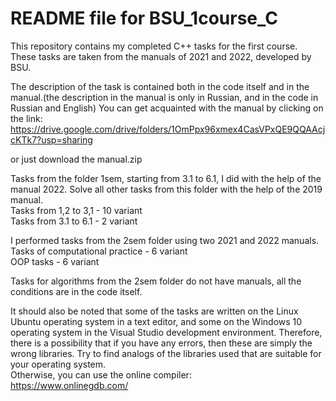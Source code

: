# README file for BSU_1course_C
This repository contains my completed C++ tasks for the first course. These tasks are taken from the manuals of 2021 and 2022, developed by BSU.

The description of the task is contained both in the code itself and in the manual.(the description in the manual is only in Russian, and in the code in Russian and English) You can get acquainted with the manual by clicking on the link:<br> 
https://drive.google.com/drive/folders/1OmPpx96xmex4CasVPxQE9QQAAcjcKTk7?usp=sharing

or just download the manual.zip<br>

Tasks from the folder 1sem, starting from 3.1 to 6.1, I did with the help of the manual 2022. Solve all other tasks from this folder with the help of the 2019 manual.<br>
Tasks from 1,2 to 3,1 - 10 variant<br>
Tasks from 3.1 to 6.1 - 2 variant

I performed tasks from the 2sem folder using two 2021 and 2022 manuals.<br>
Tasks of computational practice - 6 variant<br>
OOP tasks - 6 variant<br>

Tasks for algorithms from the 2sem folder do not have manuals, all the conditions are in the code itself. <br>

It should also be noted that some of the tasks are written on the Linux Ubuntu operating system in a text editor, and some on the Windows 10 operating system in the Visual Studio development environment. Therefore, there is a possibility that if you have any errors, then these are simply the wrong libraries. Try to find analogs of the libraries used that are suitable for your operating system.<br> 
Otherwise, you can use the online compiler: <br>
https://www.onlinegdb.com/
